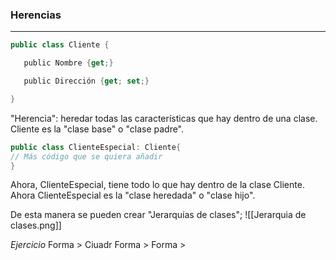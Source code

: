 
### Herencias
---
``` cs
public class Cliente {

   public Nombre {get;}

   public Dirección {get; set;}

}
```

"Herencia": heredar todas las características que hay dentro de una clase. Cliente es la "clase base" o "clase padre".

```cs
public class ClienteEspecial: Cliente{
// Más código que se quiera añadir
}
```

Ahora, ClienteEspecial, tiene todo lo que hay dentro de la clase Cliente. Ahora ClienteEspecial es la "clase heredada" o "clase hijo".

De esta manera se pueden crear "Jerarquías de clases"; 
![[Jerarquia de clases.png]]

_Ejercicio_
Forma > Ciuadr 
Forma >
Forma >